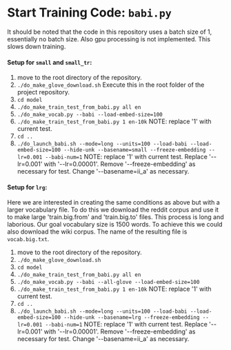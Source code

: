 # Start Training Code: `babi.py`

It should be noted that the code in this repository uses a batch size of 1, essentially no batch size. Also gpu processing is not implemented. This slows down training.

#### Setup for `small` and `small_tr`:
1. move to the root directory of the repository.
2. `./do_make_glove_download.sh` Execute this in the root folder of the project repository.
3. `cd model`
4. `./do_make_train_test_from_babi.py all en`
5. `./do_make_vocab.py --babi --load-embed-size=100`
6. `./do_make_train_test_from_babi.py 1 en-10k` NOTE: replace '1' with current test.
7. `cd ..`
8. `./do_launch_babi.sh --mode=long --units=100 --load-babi --load-embed-size=100 --hide-unk --basename=small --freeze-embedding --lr=0.001 --babi-num=1` NOTE: replace '1' with current test. Replace '--lr=0.001' with '--lr=0.00001'. Remove '--freeze-embedding' as necessary for test. Change '--basename=ii_a' as necessary.

#### Setup for `lrg`:
Here we are interested in creating the same conditions as above but with a larger vocabulary file. To do this we download the reddit corpus and use it to make large 'train.big.from' and 'train.big.to' files. This process is long and laborious. Our goal vocabulary size is 1500 words. To achieve this we could also download the wiki corpus. The name of the resulting file is `vocab.big.txt`.

1. move to the root directory of the repository.
2. `./do_make_glove_download.sh`
3. `cd model`
4. `./do_make_train_test_from_babi.py all en`
5. `./do_make_vocab.py --babi --all-glove --load-embed-size=100`
6. `./do_make_train_test_from_babi.py 1 en-10k` NOTE: replace '1' with current test.
7. `cd ..`
8. `./do_launch_babi.sh --mode=long --units=100 --load-babi --load-embed-size=100 --hide-unk --basename=lrg --freeze-embedding --lr=0.001 --babi-num=1` NOTE: replace '1' with current test. Replace '--lr=0.001' with '--lr=0.00001'. Remove '--freeze-embedding' as necessary for test. Change '--basename=ii_a' as necessary.
